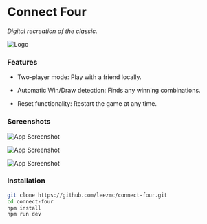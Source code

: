 
# __**Connect Four**__

*Digital recreation of the classic.*

![Logo](https://upload.wikimedia.org/wikipedia/commons/c/c2/Connect_4_game_logo.png)


### Features

- Two-player mode: Play with a friend locally.

- Automatic Win/Draw detection: Finds any winning combinations.

- Reset functionality: Restart the game at any time.


### Screenshots
![App Screenshot]([https://utfs.io/f/Snh77FAOgzd8ErRq4nlRX76mYVikJx0fe1rHDqldZtcT5wOU](https://utfs.io/f/Snh77FAOgzd83ChKkEJ1wH3ErozmntbFe6JxjCg2AQpZTUYV))

![App Screenshot](https://utfs.io/f/Snh77FAOgzd8ErRq4nlRX76mYVikJx0fe1rHDqldZtcT5wOU)

![App Screenshot](https://utfs.io/f/Snh77FAOgzd8dJ45x5V0qoJGhxrEKCT52uXNYlHaFAvbje69)





### Installation

```bash
git clone https://github.com/leezmc/connect-four.git
cd connect-four
npm install
npm run dev
```
    
